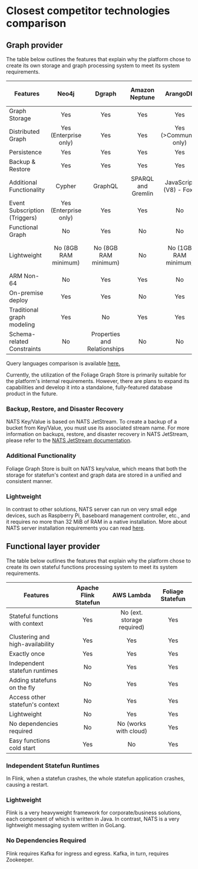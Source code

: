 # Closest competitor technologies comparison

## Graph provider

The table below outlines the features that explain why the platform chose to create its own storage and graph processing system to meet its system requirements.

| Features                       | Neo4j                 | Dgraph                       | Amazon Neptune     | ArangoDB               | Foliage Graph Store    |
|--------------------------------|:---------------------:|:----------------------------:|:------------------:|:----------------------:|:----------------------:|
| Graph Storage                  | Yes                   | Yes                          | Yes                | Yes                    | Yes                    |
| Distributed Graph              | Yes (Enterprise only) | Yes                          | Yes                | Yes (>Community only)  | Yes                    |
| Persistence                    | Yes                   | Yes                          | Yes                | Yes                    | Yes                    |
| Backup & Restore               | Yes                   | Yes                          | Yes                | Yes                    | Yes                    |
| Additional Functionality       | Cypher                | GraphQL                      | SPARQL and Gremlin | JavaScript (V8) - Foxx | Foliage Statefuns      |
| Event Subscription (Triggers)  | Yes (Enterprise only) | Yes                          | Yes                | No                     | Yes                    |
| Functional Graph               | No                    | Yes                          | No                 | No                     | Yes                    |
| Lightweight                    | No (8GB RAM minimum)  | No (8GB RAM minimum)         | No                 | No (1GB RAM minimum)   | Yes (64MB RAM minimum) |
| ARM Non-64                     | No                    | Yes                          | Yes                | No                     | Yes                    |
| On-premise deploy              | Yes                   | Yes                          | No                 | Yes                    | Yes                    |
| Traditional graph modeling     | Yes                   | No                           | Yes                | Yes                    | Yes                    |
| Schema-related Constraints     | No                    | Properties and Relationships | No                 | No                     | No                     |

Query languages comparison is available [here.](./jpgql.md#comparison-with-other-graph-query-languages)

Currently, the utilization of the Foliage Graph Store is primarily suitable for the platform's internal requirements. However, there are plans to expand its capabilities and develop it into a standalone, fully-featured database product in the future.

### Backup, Restore, and Disaster Recovery

NATS Key/Value is based on NATS JetStream. To create a backup of a bucket from Key/Value, you must use its associated stream name. For more information on backups, restore, and disaster recovery in NATS JetStream, please refer to the [NATS JetStream documentation](https://docs.nats.io/running-a-nats-service/nats_admin/jetstream_admin/disaster_recovery).

### Additional Functionality

Foliage Graph Store is built on NATS key/value, which means that both the storage for statefun's context and graph data are stored in a unified and consistent manner.

### Lightweight

In contrast to other solutions, NATS server can run on very small edge devices, such as Raspberry Pi, baseboard management controller, etc., and it requires no more than 32 MiB of RAM in a native installation. More about NATS server installation requirements you can read [here](https://docs.nats.io/running-a-nats-service/introduction/installation).

## Functional layer provider

The table below outlines the features that explain why the platform chose to create its own stateful functions processing system to meet its system requirements.

| Features                             | Apache Flink Statefun  | AWS Lambda                 | Foliage Statefun |
|--------------------------------------|:----------------------:|:--------------------------:|:----------------:|
| Stateful functions with context      | Yes                    | No (ext. storage required) | Yes              |
| Clustering and high-availability     | Yes                    | Yes                        | Yes              |
| Exactly once                         | Yes                    | Yes                        | Yes              |
| Independent statefun runtimes        | No                     | Yes                        | Yes              |
| Adding statefuns on the fly          | No                     | Yes                        | Yes              |
| Access other statefun's context      | No                     | Yes                        | Yes              |
| Lightweight                          | No                     | Yes                        | Yes              |
| No dependencies required             | No                     | No (works with cloud)      | Yes              |
| Easy functions cold start            | Yes                    | No                         | Yes              |

### Independent Statefun Runtimes

In Flink, when a statefun crashes, the whole statefun application crashes, causing a restart.

### Lightweight

Flink is a very heavyweight framework for corporate/business solutions, each component of which is written in Java. In contrast, NATS is a very lightweight messaging system written in GoLang.

### No Dependencies Required

Flink requires Kafka for ingress and egress. Kafka, in turn, requires Zookeeper.


